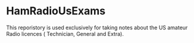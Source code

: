 # HamRadioUsExams

This reporistory is used exclusively for taking notes about the US amateur Radio licences ( Technician, General and Extra).
